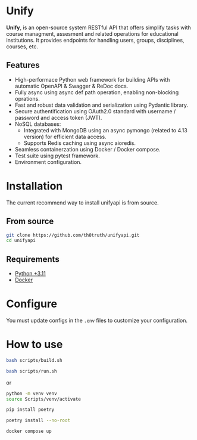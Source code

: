# Unify

**Unify**, is an open-source system RESTful API that offers simplify tasks with course managment, assesment and related operations for educational institutions. It provides endpoints for handling users, groups, disciplines, courses, etc.

## **Features**

- High-performace Python web framework for building APIs with automatic OpenAPI & Swagger & ReDoc docs. 
- Fully async using async def path operation, enabling non-blocking oprations.
- Fast and robust data validation and serialization using Pydantic library. 
- Secure authentification using OAuth2.0 standard with username / password and access token (JWT).
- NoSQL databases:
    - Integrated with MongoDB using an async pymongo (related to 4.13 version) for efficient data access.
    - Supports Redis caching using async aioredis. 
- Seamless containerzation using Docker / Docker compose.
- Test suite using pytest framework.
- Environment configuration.


# **Installation**

The current recommend way to install unifyapi is from source.

## From source
```bash
git clone https://github.com/th0truth/unifyapi.git
cd unifyapi
```

## Requirements

- [Python +3.11](https://www.python.org/downloads/)
- [Docker](https://docs.docker.com/get-started/get-docker/)

# Configure

You must update configs in the `.env` files to customize your configuration. 

# **How to use**

```bash
bash scripts/build.sh

bash scripts/run.sh
```

or

```bash
python -m venv venv
source Scripts/venv/activate

pip install poetry

poetry install --no-root

docker compose up
```

